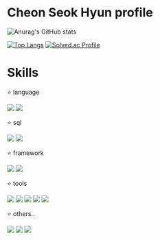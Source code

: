 # Cheon Seok Hyun profile

![Anurag's GitHub stats](https://github-readme-stats.vercel.app/api?username=shchon1993&show_icons=true&theme=algolia)

[![Top Langs](https://github-readme-stats.vercel.app/api/top-langs/?username=shchon1993&layout=compact)](https://github.com/anuraghazra/github-readme-stats)
[![Solved.ac Profile](http://mazassumnida.wtf/api/v2/generate_badge?boj=shchon1993)](https://solved.ac/shchon1993/)
# Skills


:star: language

<img src="https://img.shields.io/badge/JAVA-007396?style=for-the-badge&logo=java&logoColor=white"> <img src="https://img.shields.io/badge/javascript-F7DF1E?style=for-the-badge&logo=javascript&logoColor=white"> 

:star: sql

<img src="https://img.shields.io/badge/oracle-F80000?style=for-the-badge&logo=oracle&logoColor=white"> <img src="https://img.shields.io/badge/PostgreSQL-4169E1?style=for-the-badge&logo=PostgreSQL&logoColor=white">

:star: framework

<img src="https://img.shields.io/badge/Spring-6DB33F?style=for-the-badge&logo=Spring&logoColor=white"> <img src="https://img.shields.io/badge/Spring Boot-6DB33F?style=for-the-badge&logo=Spring Boot&logoColor=white">

:star: tools

<img src="https://img.shields.io/badge/Eclipse IDE-2C2255?style=for-the-badge&logo=Eclipse IDE&logoColor=white">  <img src="https://img.shields.io/badge/IntelliJ IDEA-000000?style=for-the-badge&logo=IntelliJ IDEA&logoColor=white"> <img src="https://img.shields.io/badge/Atlassian-0052CC?style=for-the-badge&logo=Atlassian&logoColor=white"> <img src="https://img.shields.io/badge/Microsoft Teams-6264A7?style=for-the-badge&logo=Microsoft Teams&logoColor=white">  <img src="https://img.shields.io/badge/Slack-4A154B?style=for-the-badge&logo=Slack&logoColor=white">


:star: others..

<img src="https://img.shields.io/badge/HTML5-E34F26?style=for-the-badge&logo=HTML5&logoColor=white"> <img src="https://img.shields.io/badge/jQuery-0769AD?style=for-the-badge&logo=jQuery&logoColor=white"> <img src="https://img.shields.io/badge/Thymeleaf-005F0F?style=for-the-badge&logo=Thymeleaf&logoColor=white">
 





<!--
**shchon1993/shchon1993** is a ✨ _special_ ✨ repository because its `README.md` (this file) appears on your GitHub profile.

Here are some ideas to get you started:

- 🔭 I’m currently working on ...
- 🌱 I’m currently learning ...
- 👯 I’m looking to collaborate on ...
- 🤔 I’m looking for help with ...
- 💬 Ask me about ...
- 📫 How to reach me: ...
- 😄 Pronouns: ...
- ⚡ Fun fact: ...
-->
